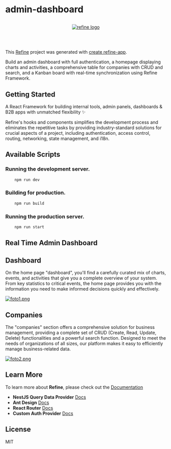 # admin-dashboard

<div align="center" style="margin: 30px;">
    <a href="https://refine.dev">
    <img alt="refine logo" src="https://refine.ams3.cdn.digitaloceanspaces.com/readme/refine-readme-banner.png">
    </a>
</div>
<br/>

This [Refine](https://github.com/refinedev/refine) project was generated with [create refine-app](https://github.com/refinedev/refine/tree/master/packages/create-refine-app).

Build an admin dashboard with full authentication, a homepage displaying charts and activities, a comprehensive table for companies with CRUD and search, and a Kanban board with real-time synchronization using Refine Framework.

## Getting Started

A React Framework for building internal tools, admin panels, dashboards & B2B apps with unmatched flexibility ✨

Refine's hooks and components simplifies the development process and eliminates the repetitive tasks by providing industry-standard solutions for crucial aspects of a project, including authentication, access control, routing, networking, state management, and i18n.

## Available Scripts

### Running the development server.

```bash
    npm run dev
```

### Building for production.

```bash
    npm run build
```

### Running the production server.

```bash
    npm run start
```
## Real Time Admin Dashboard

## Dashboard

On the home page "dashboard", you'll find a carefully curated mix of charts, events, and activities that give you a complete overview of your system. From key statistics to critical events, the home page provides you with the information you need to make informed decisions quickly and effectively.

[![foto1.png](https://i.postimg.cc/wjsFhDjR/foto1.png)](https://postimg.cc/FYNjvdch)

## Companies

The "companies" section offers a comprehensive solution for business management, providing a complete set of CRUD (Create, Read, Update, Delete) functionalities and a powerful search function. Designed to meet the needs of organizations of all sizes, our platform makes it easy to efficiently manage business-related data.

[![foto2.png](https://i.postimg.cc/sX4MQY0r/foto2.png)](https://postimg.cc/k6DJLbm1)

## Learn More


To learn more about **Refine**, please check out the [Documentation](https://refine.dev/docs)

- **NestJS Query Data Provider** [Docs](https://refine.dev/docs/core/providers/data-provider/#overview)
- **Ant Design** [Docs](https://refine.dev/docs/ui-frameworks/antd/tutorial/)
- **React Router** [Docs](https://refine.dev/docs/core/providers/router-provider/)
- **Custom Auth Provider** [Docs](https://refine.dev/docs/core/providers/auth-provider/)

## License

MIT
